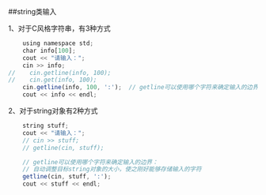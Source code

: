 ##string类输入


1、对于C风格字符串，有3种方式

```javascript 
    using namespace std;
    char info[100];
    cout << "请输入：";
    cin >> info;
//    cin.getline(info, 100);
//    cin.get(info, 100);
    cin.getline(info, 100, ':');  // getline可以使用哪个字符来确定输入的边界：
    cout << info << endl;

```

2、对于string对象有2种方式

```javascript
    string stuff;
    cout << "请输入：";
    // cin >> stuff;
    // getline(cin, stuff);

    // getline可以使用哪个字符来确定输入的边界： 
    // 自动调整目标string对象的大小，使之刚好能够存储输入的字符
    getline(cin, stuff, ':');   
    cout << stuff << endl;
```